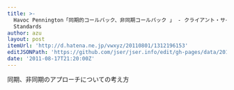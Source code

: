 ```yaml
---
title: >-
  Havoc Pennington「同期的コールバック、非同期コールバック 」 - クライアント・サイド・スクリプティング with Web
  Standards
author: azu
layout: post
itemUrl: 'http://d.hatena.ne.jp/vwxyz/20110801/1312196153'
editJSONPath: 'https://github.com/jser/jser.info/edit/gh-pages/data/2011/08/index.json'
date: '2011-08-17T21:20:00Z'
---
```

同期、非同期のアプローチについての考え方
